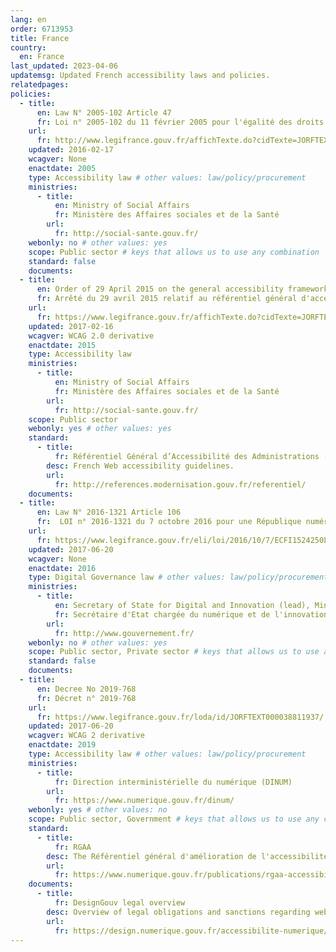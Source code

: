 ```yaml
---
lang: en
order: 6713953
title: France
country:
  en: France
last_updated: 2023-04-06
updatemsg: Updated French accessibility laws and policies.
relatedpages:
policies:
  - title:
      en: Law N° 2005-102 Article 47
      fr: Loi n° 2005-102 du 11 février 2005 pour l'égalité des droits et des chances, la participation et la citoyenneté des personnes handicapées
    url:
      fr: http://www.legifrance.gouv.fr/affichTexte.do?cidTexte=JORFTEXT000000809647&dateTexte=
    updated: 2016-02-17
    wcagver: None
    enactdate: 2005
    type: Accessibility law # other values: law/policy/procurement
    ministries:
      - title:
          en: Ministry of Social Affairs
          fr: Ministère des Affaires sociales et de la Santé
        url:
          fr: http://social-sante.gouv.fr/
    webonly: no # other values: yes
    scope: Public sector # keys that allows us to use any combination
    standard: false
    documents:
  - title:
      en: Order of 29 April 2015 on the general accessibility framework for public administrations
      fr: Arrêté du 29 avril 2015 relatif au référentiel général d'accessibilité pour les administrations
    url:
      fr: https://www.legifrance.gouv.fr/affichTexte.do?cidTexte=JORFTEXT000030540064&dateTexte=&categorieLien=id
    updated: 2017-02-16
    wcagver: WCAG 2.0 derivative
    enactdate: 2015
    type: Accessibility law
    ministries:
      - title:
          en: Ministry of Social Affairs
          fr: Ministère des Affaires sociales et de la Santé
        url:
          fr: http://social-sante.gouv.fr/
    scope: Public sector
    webonly: yes # other values: yes
    standard:
      - title:
          fr: Référentiel Général d’Accessibilité des Administrations (RGAA) Version 3 2016
        desc: French Web accessibility guidelines.
        url:
          fr: http://references.modernisation.gouv.fr/referentiel/
    documents:
  - title:
      en: Law N° 2016-1321 Article 106
      fr:  LOI n° 2016-1321 du 7 octobre 2016 pour une République numérique - Article 106
    url:
      fr: https://www.legifrance.gouv.fr/eli/loi/2016/10/7/ECFI1524250L/jo/article_106
    updated: 2017-06-20
    wcagver: None
    enactdate: 2016
    type: Digital Governance law # other values: law/policy/procurement
    ministries:
      - title:
          en: Secretary of State for Digital and Innovation (lead), Ministries of Education, of Economy, of Social affairs, of Justice, of Work, of the Interior, of Housing, of Culture
          fr: Secrétaire d'Etat chargée du numérique et de l'innovation (porteur), Ministère de l'éducation nationale, de l'enseignement supérieur et de la recherche, Ministère de l'économie et des finances, Ministère des affaires sociales et de la santé, Ministère de la justice, Ministère du travail, de l'emploi, de la formation professionnelle et du dialogue social, Ministère de l'intérieur, Ministère du logement et de l'habitat durable, Ministère de la culture et de la communication
        url:
          fr: http://www.gouvernement.fr/
    webonly: no # other values: yes
    scope: Public sector, Private sector # keys that allows us to use any combination
    standard: false
    documents:
  - title:
      en: Decree No 2019-768
      fr: Décret n° 2019-768
    url:
      fr: https://www.legifrance.gouv.fr/loda/id/JORFTEXT000038811937/
    updated: 2017-06-20
    wcagver: WCAG 2 derivative
    enactdate: 2019
    type: Accessibility law # other values: law/policy/procurement
    ministries:
      - title:
          fr: Direction interministérielle du numérique (DINUM)
        url:
          fr: https://www.numerique.gouv.fr/dinum/
    webonly: yes # other values: no
    scope: Public sector, Government # keys that allows us to use any combination
    standard: 
      - title:
          fr: RGAA
        desc: The Référentiel général d'amélioration de l'accessibilité (RGAA) was made using EN 301 549 and WCAG2.1 (both referenced).
        url: 
          fr: https://www.numerique.gouv.fr/publications/rgaa-accessibilite/
    documents:
      - title:
          fr: DesignGouv legal overview
        desc: Overview of legal obligations and sanctions regarding web accessibility in France.
        url:
          fr: https://design.numerique.gouv.fr/accessibilite-numerique/cadre-legal/
---
```

